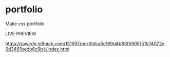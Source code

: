# portfolio
Make css portfolio

LIVE PREVIEW

https://rawcdn.githack.com/151597/portfolio/5c169d4b83f5905151b74072e6d3461bedb6c9b4/index.html
